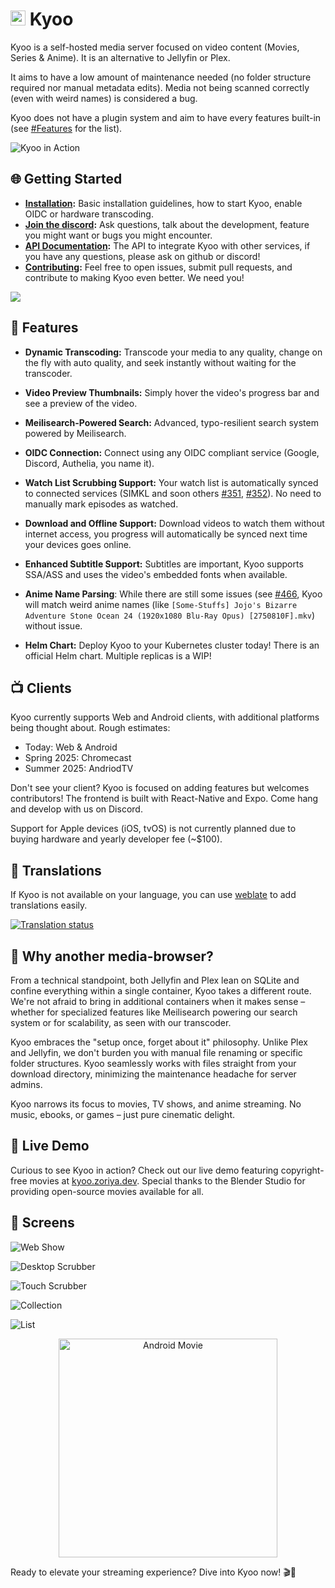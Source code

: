 # <img width="24px" src="./icons/icon-256x256.png" alt=""> Kyoo

Kyoo is a self-hosted media server focused on video content (Movies, Series & Anime). It is an alternative to Jellyfin or Plex.

It aims to have a low amount of maintenance needed (no folder structure required nor manual metadata edits). Media not being scanned correctly (even with weird names) is considered a bug.

Kyoo does not have a plugin system and aim to have every features built-in (see [#Features](#-features) for the list).

![Kyoo in Action](https://raw.githubusercontent.com/zoriya/kyoo/screens/home.png)

## 🌐 Getting Started

- **[Installation](./INSTALLING.md):** Basic installation guidelines, how to start Kyoo, enable OIDC or hardware transcoding.
- **[Join the discord](https://discord.gg/E6Apw3aFaA):** Ask questions, talk about the development, feature you might want or bugs you might encounter.
- **[API Documentation](https://kyoo.zoriya.dev/api/doc):** The API to integrate Kyoo with other services, if you have any questions, please ask on github or discord!
- **[Contributing](./CONTRIBUTING.md):** Feel free to open issues, submit pull requests, and contribute to making Kyoo even better. We need you!

[![](https://discord.com/api/guilds/1216460898139635753/widget.png?style=banner2)](https://discord.gg/zpA74Qpvj5)

## 🚀 Features

- **Dynamic Transcoding:** Transcode your media to any quality, change on the fly with auto quality, and seek instantly without waiting for the transcoder.

- **Video Preview Thumbnails:** Simply hover the video's progress bar and see a preview of the video.

- **Meilisearch-Powered Search:** Advanced, typo-resilient search system powered by Meilisearch.

- **OIDC Connection:** Connect using any OIDC compliant service (Google, Discord, Authelia, you name it).

- **Watch List Scrubbing Support:** Your watch list is automatically synced to connected services (SIMKL and soon others [#351](https://github.com/zoriya/Kyoo/issues/351), [#352](https://github.com/zoriya/Kyoo/issues/352)). No need to manually mark episodes as watched.

- **Download and Offline Support:** Download videos to watch them without internet access, you progress will automatically be synced next time your devices goes online.

- **Enhanced Subtitle Support:** Subtitles are important, Kyoo supports SSA/ASS and uses the video's embedded fonts when available.

- **Anime Name Parsing**: While there are still some issues (see [#466](https://github.com/zoriya/Kyoo/issues/466), Kyoo will match weird anime names (like `[Some-Stuffs] Jojo's Bizarre Adventure Stone Ocean 24 (1920x1080 Blu-Ray Opus) [2750810F].mkv`) without issue.

- **Helm Chart:** Deploy Kyoo to your Kubernetes cluster today!  There is an official Helm chart.  Multiple replicas is a WIP!

## 📺 Clients

Kyoo currently supports Web and Android clients, with additional platforms being thought about. Rough estimates:
* Today: Web & Android
* Spring 2025: Chromecast
* Summer 2025: AndriodTV

Don't see your client? Kyoo is focused on adding features but welcomes contributors! The frontend is built with React-Native and Expo. Come hang and develop with us on Discord.

Support for Apple devices (iOS, tvOS) is not currently planned due to buying hardware and yearly developer fee (~$100).

## 📖 Translations

If Kyoo is not available on your language, you can use [weblate](https://hosted.weblate.org/engage/kyoo/) to add translations easily.

[![Translation status](https://hosted.weblate.org/widget/kyoo/kyoo/multi-auto.svg)](https://hosted.weblate.org/engage/kyoo/)

## 📜 Why another media-browser?

From a technical standpoint, both Jellyfin and Plex lean on SQLite and confine everything within a single container, Kyoo takes a different route. We're not afraid to bring in additional containers when it makes sense – whether for specialized features like Meilisearch powering our search system or for scalability, as seen with our transcoder.

Kyoo embraces the "setup once, forget about it" philosophy. Unlike Plex and Jellyfin, we don't burden you with manual file renaming or specific folder structures. Kyoo seamlessly works with files straight from your download directory, minimizing the maintenance headache for server admins.

Kyoo narrows its focus to movies, TV shows, and anime streaming. No music, ebooks, or games – just pure cinematic delight.

## 🔗 Live Demo

Curious to see Kyoo in action? Check out our live demo featuring copyright-free movies at [kyoo.zoriya.dev](https://kyoo.zoriya.dev). Special thanks to the Blender Studio for providing open-source movies available for all.

## 👀 Screens

![Web Show](https://raw.githubusercontent.com/zoriya/kyoo/screens/show-details.png)

![Desktop Scrubber](https://raw.githubusercontent.com/zoriya/kyoo/screens/hover-scrubber.png)

![Touch Scrubber](https://raw.githubusercontent.com/zoriya/kyoo/screens/bottom-scrubber.png)

![Collection](https://raw.githubusercontent.com/zoriya/kyoo/screens/collection.png)

![List](https://raw.githubusercontent.com/zoriya/kyoo/screens/list.png)

<p align="center">
	<img
		src="https://raw.githubusercontent.com/zoriya/kyoo/screens/android-movie.png"
		alt="Android Movie"
		width="350"
	/>
</p>
Ready to elevate your streaming experience? Dive into Kyoo now! 🎬🎉

<!-- vim: set wrap: -->

